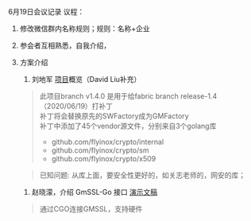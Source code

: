 6月19日会议记录
议程：
1. 修改微信群内名称规则；规则：名称+企业
1. 参会者互相熟悉，自我介绍，
1. 方案介绍
    1. 刘地军 [项目](https://github.com/flyinox/fabric-sm-patch)概览（David Liu补充）
    > 此项目branch v1.4.0 是用于给fabric branch release-1.4（2020/06/19）打补丁  
    > 补丁将会替换原先的SWFactory成为GMFactory  
    > 补丁中添加了45个vendor源文件，分别来自3个golang库  
    > - github.com/flyinox/crypto/internal
    > - github.com/flyinox/crypto/sm
    > - github.com/flyinox/crypto/x509

    > 已知问题: 从库上面，要安全性更好的，如关志老师的，网安的库；


    1. 赵晓濛，介绍 GmSSL-Go 接口 [演示文稿](../../blob/master/GMSSL-go.pdf)
    > 通过CGO连接GMSSL，支持硬件

